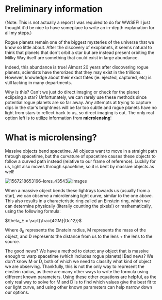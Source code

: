 # Preliminary information
(Note: This is not actually a report I was required to do for WWSEF! I just thought it'd be nice to have someplace to write an in-depth explanation for all my steps.)  

Rogue planets remain one of the biggest mysteries of the universe that we know so little about. After the discovery of exoplanets, it seems natural to think that planets that don't orbit a star
but are instead present orbiting the Milky Way itself are something that could exist in large abundance.  

Indeed, this abundance is true! Almost 20 years after discovering rogue planets, scientists have therorized that they may exist in the trillions. However, knowledge about their exact fates (ie.
ejected, captured, etc) is still lacking in many departments.  

Why is this? Can't we just do direct imaging or check for the planet eclipsing a star? Unfortunately, we can rarely use these methods since potential rogue planets are so far away. Any attempts
at trying to capture dips in the star's brightness will be far too subtle and rogue planets have no light from stars to reflect back to us, so direct imaging is out. The only real option left
is to utilize information from **microlensing**!

# What is microlensing?
Massive objects bend spacetime. All objects want to move in a straight path through spacetime, but the curvature of spacetime causes these objects to follow a curved path instead (relative to
our frame of reference). Luckily for us, light also moves through spacetime, so it is bent by massive objects as well!

![1567218653166-lores_43543](https://github.com/user-attachments/assets/7b48c4f4-e31f-4eff-9eb6-8f077f678cc2)![images](https://github.com/user-attachments/assets/28349aee-6818-45ea-a246-33521a9170f2)

When a massive object bends these lightrays towards us (usually from a star), we can observe a microlensing light curve, similar to the one above. This also results in a characteristic ring
called an Einstein ring, which we can determine physically (literally counting the pixels!) or mathematically, using the following formula:

$\theta_E = \sqrt{\frac{4GM}{Dc^2}}$

Where $\theta_E$ represents the Einstein radius, M represents the mass of the object, and D represents the distance from us to the lens + the lens to the source.  

The good news? We have a method to detect any object that is massive enough to warp spacetime (which includes rogue planets)! Bad news? We don't know M or D, both of which we need to classify
what kind of object we are observing. Thankfully, this is not the only way to represent the einstein radius, as there are many other ways to write the formula using different known parameters.
Using these other equations are helpful, as the only real way to solve for M and D is to find which values give the best fit to our light curve, and using other known parameters can help narrow
down our options.

